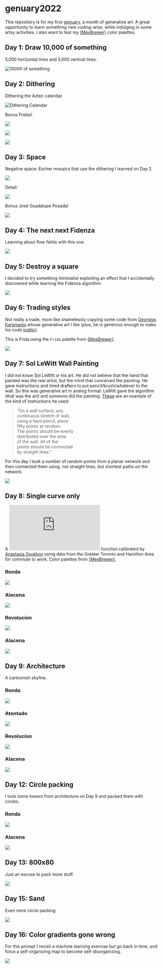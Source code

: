 
<!-- README.md is generated from README.Rmd. Please edit that file -->

# genuary2022

<!-- badges: start -->
<!-- badges: end -->

This repository is for my first [genuary](https://genuary.art/), a month
of generative art. A great opportunity to learn something new
coding-wise, while indulging in some artsy activities. I also want to
test my [{MexBrewer}](https://paezha.github.io/MexBrewer/) color
palettes.

## Day 1: Draw 10,000 of something

5,000 horizontal lines and 5,000 vertical lines.

![10000 of
something](01-10000-of-something/README_files/figure-gfm/10000-of-something-alacena-1.png)

## Day 2: Dithering

Dithering the Aztec calendar.

![Dithering
Calendar](02-dithering/README_files/figure-gfm/dithering-concha-1.png)

Bonus Fridas!

![](02-dithering/README_files/figure-gfm/dithering-frida-aurora-1.png)

![](02-dithering/README_files/figure-gfm/dithering-frida-concha-1.png)

![](02-dithering/README_files/figure-gfm/dithering-frida-frida-1.png)

## Day 3: Space

Negative space: Escher mosaics that use the dithering I learned on Day
2.

![](03-space/README_files/figure-gfm/space-escher-revolucion-1.png)

Detail:

![](03-space/README_files/figure-gfm/space-escher-revolucion-detail-1.png)

Bonus José Guadalupe Posada!

![](03-space/README_files/figure-gfm/space-posada-tierra-1.png)

## Day 4: The next next Fidenza

Learning about flow fields with this one.

![](04-fidenza/README_files/figure-gfm/paths-ex4-revolucion-1.png)

## Day 5: Destroy a square

I decided to try something minimalist exploiting an effect that I
accidentally discovered while learning the Fidenza algorithm.

![](05-break-a-square/README_files/figure-gfm/break-square-atentado-1.png)

## Day 6: Trading styles

Not really a trade, more like shamelessly copying some code from
[Georgios
Karamanis](https://github.com/gkaramanis/aRtist/tree/main/genuary) whose
generative art I like (plus, he is generous enough to make his code
[public](https://github.com/gkaramanis/aRtist/tree/main/genuary/2021/2021-3)).

This is Frida using the `Frida` palette from
[{MexBrewer}](https://paezha.github.io/MexBrewer/).

![](06-trade-styles/frida-frida.png)

## Day 7: Sol LeWitt Wall Painting

I did not know Sol LeWitt or his art. He did not believe that the hand
that painted was the real artist, but the mind that conceived the
painting. He gave instructions and hired drafters to put
pencil/brush/whatever to the wall. So this was generative art in analog
format: LeWitt gave the algorithm (that was the art) and someone did the
painting.
[These](https://observer.com/2012/10/here-are-the-instructions-for-sol-lewitts-1971-wall-drawing-for-the-school-of-the-mfa-boston/)
are an example of the kind of instructions he used:

> “On a wall surface, any  
> continuous stretch of wall,  
> using a hard pencil, place  
> fifty points at random.  
> The points should be evenly  
> distributed over the area  
> of the wall. All of the  
> points should be connected  
> by straight lines.”

For this day I took a number of random points from a planar network and
then connected them using, not straight lines, but shortest paths on the
network.

![](07-sol-lewitt-wall-drawing/slw_animation.gif)

## Day 8: Single curve only

A ![\\Gamma](https://latex.codecogs.com/png.latex?%5CGamma "\Gamma")
function calibrated by [Anastasia
Soukhov](https://soukhova.github.io/AccessPack/) using data from the
Greater Toronto and Hamilton Area for commute to work. Color palettes
from [{MexBrewer}](https://paezha.github.io/MexBrewer/).

### Ronda

![](08-single-curve-only/single-curve-ronda.png)

### Alacena

![](08-single-curve-only/single-curve-alacena.png)

### Revolucion

![](08-single-curve-only/single-curve-revolucion.png)

### Alacena

![](08-single-curve-only/single-curve-atentado.png)

## Day 9: Architecture

A cartoonish skyline.

### Ronda

![](09-architecture/skyline-ronda.png)

### Atentado

![](09-architecture/skyline-atentado.png)

### Revolucion

![](09-architecture/skyline-revolucion.png)

### Alacena

![](09-architecture/skyline-alacena.png)

## Day 12: Circle packing

I took some towers from architecture on Day 9 and packed them with
circles.

### Ronda

![](12-circle-packing/circle-packing-ronda.png)

### Alacena

![](12-circle-packing/circle-packing-alacena.png)

## Day 13: 800x80

Just an excuse to pack more stuff.

![](13-800x80/800x80-2.png)

## Day 15: Sand

Even more circle packing.

![](15-sand/sand-atentado-revolucion.png)

## Day 16: Color gradients gone wrong

For this prompt I revisit a machine learning exercise but go back in
time, and force a self-organizing map to become self-disorganizing.

![](16-gradients-gone-wrong/ggw_animation_ronda.gif)
